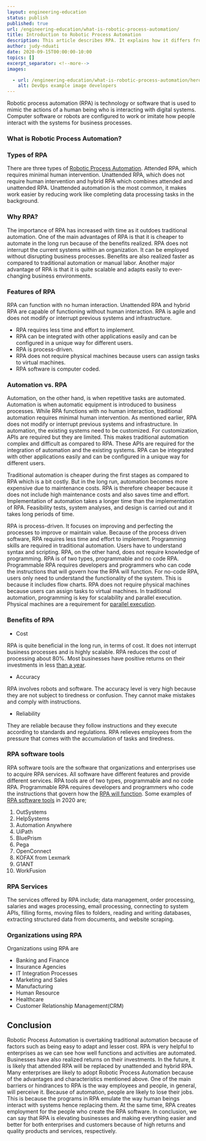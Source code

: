 ```yaml
---
layout: engineering-education
status: publish
published: true
url: /engineering-education/what-is-robotic-process-automation/
title: Introduction to Robotic Process Automation
description: This article describes RPA. It explains how it differs from traditional automation in terms of features and functionality. It also explains the importance of RPA and why we should consider it for enterprises.
author: judy-nduati
date: 2020-09-15T00:00:00-10:00
topics: []
excerpt_separator: <!--more-->
images:

  - url: /engineering-education/what-is-robotic-process-automation/hero.jpg
    alt: DevOps example image developers
---
```

Robotic process automation (RPA) is technology or software that is used to mimic the actions of a human being who is interacting with digital systems. Computer software or robots are configured to work or imitate how people interact with the systems for business processes.
<!--more-->

### What is Robotic Process Automation?
### Types of RPA
There are three types of [Robotic Process Automation](https://en.wikipedia.org/wiki/Robotic_process_automation). Attended RPA, which requires minimal human intervention. Unattended RPA, which does not require human intervention and hybrid RPA which combines attended and unattended RPA. Unattended automation is the most common, it makes work easier by reducing work like completing data processing tasks in the background.

### Why RPA?
The importance of RPA has increased with time as it outdoes traditional automation. One of the main advantages of RPA is that it is cheaper to automate in the long run because of the benefits realized. RPA does not interrupt the current systems within an organization. It can be employed without disrupting business processes. Benefits are also realized faster as compared to traditional automation or manual labor. Another major advantage of RPA is that it is quite scalable and adapts easily to ever-changing business environments.

### Features of RPA
RPA can function with no human interaction. Unattended RPA and hybrid RPA are capable of functioning without human interaction. RPA is agile and does not modify or interrupt previous systems and infrastructure.

- RPA requires less time and effort to implement.
- RPA can be integrated with other applications easily and can be configured in a unique way for different users.
- RPA is process-driven.
- RPA does not require physical machines because users can assign tasks to virtual machines.
- RPA software is computer coded.

### Automation vs. RPA
Automation, on the other hand, is when repetitive tasks are automated. Automation is when automatic equipment is introduced to business processes. While RPA functions with no human interaction, traditional automation requires minimal human intervention. As mentioned earlier, RPA does not modify or interrupt previous systems and infrastructure. In automation, the existing systems need to be customized. For customization, APIs are required but they are limited. This makes traditional automation complex and difficult as compared to RPA. These APIs are required for the integration of automation and the existing systems. RPA can be integrated with other applications easily and can be configured in a unique way for different users.

Traditional automation is cheaper during the first stages as compared to RPA which is a bit costly. But in the long run, automation becomes more expensive due to maintenance costs. RPA is therefore cheaper because it does not include high maintenance costs and also saves time and effort. Implementation of automation takes a longer time than the implementation of RPA. Feasibility tests, system analyses, and design is carried out and it takes long periods of time.

RPA is process-driven. It focuses on improving and perfecting the processes to improve or maintain value. Because of the process driven software, RPA requires less time and effort to implement. Programming skills are required in traditional automation. Users have to understand syntax and scripting. RPA, on the other hand, does not require knowledge of programming. RPA is of two types, programmable and no code RPA. Programmable RPA requires developers and programmers who can code the instructions that will govern how the RPA will function. For no-code RPA, users only need to understand the functionality of the system. This is because it includes flow charts. RPA does not require physical machines because users can assign tasks to virtual machines. In traditional automation, programming is key for scalability and parallel execution. Physical machines are a requirement for [parallel execution](https://www.javatpoint.com/rpa-vs-traditional-automation).

### Benefits of RPA

- Cost

RPA is quite beneficial in the long run, in terms of cost. It does not interrupt business processes and is highly scalable. RPA reduces the cost of processing about 80%. Most businesses have positive returns on their investments in less [than a year](https://www.uipath.com/rpa/robotic-process-automation).

- Accuracy

RPA involves robots and software. The accuracy level is very high because they are not subject to tiredness or confusion. They cannot make mistakes and comply with instructions.

- Reliability

They are reliable because they follow instructions and they execute according to standards and regulations. RPA relieves employees from the pressure that comes with the accumulation of tasks and tiredness.

### RPA software tools
RPA software tools are the software that organizations and enterprises use to acquire RPA services. All software have different features and provide different services. RPA tools are of two types, programmable and no code RPA. Programmable RPA requires developers and programmers who code the instructions that govern how the [RPA will function](https://ceoworld.biz/2019/10/07/what-is-rpa-and-what-organizations-are-using-it-the-most/). Some examples of [RPA software tools](https://www.guru99.com/robotics-process-automation-tools.html) in 2020 are;

1. OutSystems
2. HelpSystems
3. Automation Anywhere
4. UiPath
5. BluePrism
6. Pega
7. OpenConnect
8. KOFAX from Lexmark
9. G1ANT
10. WorkFusion

### RPA Services
The services offered by RPA include; data management, order processing, salaries and wages processing, email processing, connecting to system APIs, filling forms, moving files to folders, reading and writing databases, extracting structured data from documents, and website scraping.

### Organizations using RPA

Organizations using RPA are

- Banking and Finance
- Insurance Agencies
- IT Integration Processes
- Marketing and Sales
- Manufacturing
- Human Resource
- Healthcare
- Customer Relationship Management(CRM)

## Conclusion
Robotic Process Automation is overtaking traditional automation because of factors such as being easy to adapt and lesser cost. RPA is very helpful to enterprises as we can see how well functions and activities are automated. Businesses have also realized returns on their investments. In the future, it is likely that attended RPA will be replaced by unattended and hybrid RPA. Many enterprises are likely to adopt Robotic Process Automation because of the advantages and characteristics mentioned above. One of the main barriers or hindrances to RPA is the way employees and people, in general, will perceive it. Because of automation, people are likely to lose their jobs. This is because the programs in RPA emulate the way human beings interact with systems hence replacing them. At the same time, RPA creates employment for the people who create the RPA software. In conclusion, we can say that RPA is elevating businesses and making everything easier and better for both enterprises and customers because of high returns and quality products and services, respectively.